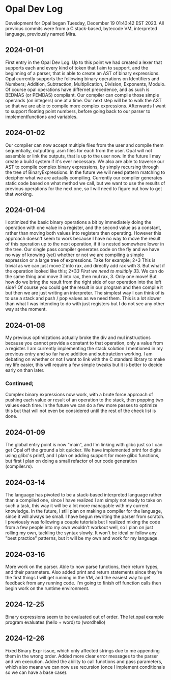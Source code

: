 # Opal Dev Log

Development for Opal began Tuesday, December 19 01:43:42 EST 2023. All previous commits were from a C stack-based, bytecode VM, interpreted language, previously named Mira.

## 2024-01-01
First entry in the Opal Dev Log. Up to this point we had created a lexer that supports each and every kind of token that I aim to support, and the beginning of a parser, that is able to create an AST of binary expressions. Opal currently supports the following binary operations on Identifiers and Numbers;
Addition,
Subtraction,
Multiplication,
Division,
Exponents,
Modulo. Of course opal operations have differnet precedence, and as such is BEDMAS (or PEMDAS) compliant. Our compiler can compile those simple operands (on integers) one at a time. Our next step will be to walk the AST so that we are able to compile more complex expressions. Afterwards I want to support floating point numbers, before going back to our parser to implementfunctions and variables.

## 2024-01-02
Our compiler can now accept multiple files from the user and compile them sequentially, outputting .asm files for each from the user. Opal will not assemble or link the outputs, that is up to the user now. In the future I may create a build system if it's ever necessary.
We also are able to traverse our AST to compile complex binary expressions, by simply recursing through the tree of BinaryExpressions. In the future we will need pattern matching to decipher what we are actually compiling. Currently our compiler generates static code based on what method we call, but we want to use the results of previous operations for the next one, so I will need to figure out how to get that working.

## 2024-01-04
I optimized the basic binary operations a bit by immediately doing the operation with one value in a register, and the second value as a constant, rather than moving both values into registers then operating. However this approach doesn't seem to work because I have no way to move the result of this operation up to the next operation, if it is nested somewhere lower in the tree. Our single pass compiler generates code on the fly and we have no way of knowing (yet) whether or not we are compiling a simple expression or a large tree of expressions.
Take for example;
2+3
This is trivial as we can just move 2 into rax, and directly add rax with 3. But what if the operation looked like this;
2+3*3
First we need to multiply 3*3. We can do the same thing and move 3 into rax, then mul rax, 3. Only one move! But how do we bring the result from the right side of our operation into the left side? Of course you could get the result in our program and then compile it but then we are just writing an interpreter. The simplest way I can think of is to use a stack and push / pop values as we need them. This is a lot slower than what I was intending to do with just registers but I do not see any other way at the moment.

## 2024-01-08
My previous optimizations actually broke the div and mul instructions because you cannot provide a constant to that operation, only a value from a register. I am currently implementing the stack solution I mentioned in my previous entry and so far have addition and subtratction working. I am debating on whether or not I want to link with the C standard library to make my life easier, this will require a few simple tweaks but it is better to decide early on than later.

### Continued;
Complex binary expressions now work, with a brute force approach of pushing each value or result of an operation to the stack, then popping two values each time. In the future we can do a few more passes to optimize this but that will not even be considered until the rest of the check list is done.

## 2024-01-09
The global entry point is now "main", and I'm linking with glibc just so I can get Opal off the ground a bit quicker. We have implemented print for digits using glibc's printf, and I plan on adding support for more glibc functions, but first I plan on doing a small refactor of our code generation (compiler.rs).

## 2024-03-14
The language has pivoted to be a stack-based interpreted language rather than a compiled one, since I have realized I am simply not ready to take on such a task, this way it will be a lot more managable with my current knowledge. In the future, I still plan on making a compiler for the language, since it will always be small. I have begun rewriting the parser from scratch. I previously was following a couple tutorials but I realized mixing the code from a few people into my own wouldn't workout well, so I plan on just rolling my own, tackling the syntax slowly. It won't be ideal or follow any "best practice" patterns, but it will be my own and work for my language.

## 2024-03-16
More work on the parser. Able to now parse functions, their return types, and their parameters. Also added print and return statements since they're the first things I will get running in the VM, and the easiest way to get feedback from any running code. I'm going to finish off function calls then begin work on the runtime environment.

## 2024-12-25
Binary expressions seem to be evaluated out of order. The let.opal example program evaluates (hello + word) to (wordhello)

## 2024-12-26
Fixed Binary Expr issue, which only affected strings due to me appending them in the wrong order. Added more clear error messages to the parser and vm execution. Added the ability to call functions and pass parameters, which also means we can now use recursion (once I implement conditionals so we can have a base case).
